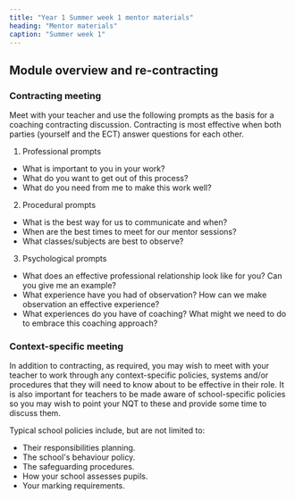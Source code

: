 ```yaml
---
title: "Year 1 Summer week 1 mentor materials"
heading: "Mentor materials"
caption: "Summer week 1"
---
```


## Module overview and re-contracting

### Contracting meeting

Meet with your teacher and use the following prompts as the basis for a coaching contracting discussion. Contracting is most effective when both parties (yourself and the ECT) answer questions for each other.

1. Professional prompts
  - What is important to you in your work?
  - What do you want to get out of this process?
  - What do you need from me to make this work well?
2. Procedural prompts
  - What is the best way for us to communicate and when?
  - When are the best times to meet for our mentor sessions?
  - What classes/subjects are best to observe?
3. Psychological prompts
  - What does an effective professional relationship look like for you? Can you give me an example?
  - What experience have you had of observation? How can we make observation an effective experience?
  - What experiences do you have of coaching? What might we need to do to embrace this coaching approach?

### Context-specific meeting

In addition to contracting, as required, you may wish to meet with your teacher to work through any context-specific policies, systems and/or procedures that they will need to know about to be effective in their role. It is also important for teachers to be made aware of school-specific policies so you may wish to point your NQT to these and provide some time to discuss them.

Typical school policies include, but are not limited to:

- Their responsibilities planning.
- The school's behaviour policy.
- The safeguarding procedures.
- How your school assesses pupils.
- Your marking requirements.
